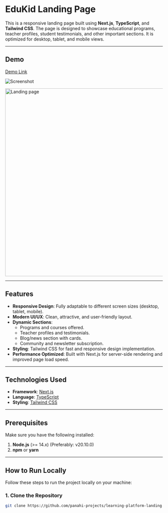 # EduKid Landing Page

This is a responsive landing page built using **Next.js**, **TypeScript**, and **Tailwind CSS**. The page is designed to showcase educational programs, teacher profiles, student testimonials, and other important sections. It is optimized for desktop, tablet, and mobile views.

---

## Demo

[Demo Link](https://learning-platform-landing.vercel.app/)

![Screenshot](https://github.com/panahi-projects/learning-platform-landing/blob/main/public/demo-desktop-screen.jpg)

<div align="left">
        <a href="https://learning-platform-landing.vercel.app/" title="Landing page Project">
            <img src="./public/screencapture-learning-platform-landing.webp" width="600" alt="Landing page" />
        </a>
</div>

---

## Features

- **Responsive Design**: Fully adaptable to different screen sizes (desktop, tablet, mobile).
- **Modern UI/UX**: Clean, attractive, and user-friendly layout.
- **Dynamic Sections**:
  - Programs and courses offered.
  - Teacher profiles and testimonials.
  - Blog/news section with cards.
  - Community and newsletter subscription.
- **Styling**: Tailwind CSS for fast and responsive design implementation.
- **Performance Optimized**: Built with Next.js for server-side rendering and improved page load speed.

---

## Technologies Used

- **Framework**: [Next.js](https://nextjs.org/)
- **Language**: [TypeScript](https://www.typescriptlang.org/)
- **Styling**: [Tailwind CSS](https://tailwindcss.com/)

---

## Prerequisites

Make sure you have the following installed:

1. **Node.js** (>= 14.x) (Preferably: v20.10.0)
2. **npm** or **yarn**

---

## How to Run Locally

Follow these steps to run the project locally on your machine:

### 1. Clone the Repository

```bash
git clone https://github.com/panahi-projects/learning-platform-landing.git
```
